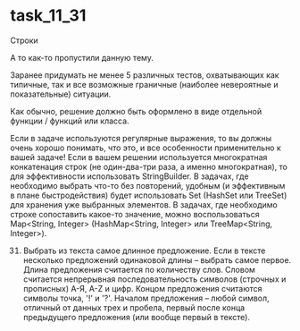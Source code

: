 # task_11_31

Строки

А то как-то пропустили данную тему.

Заранее придумать не менее 5 различных тестов, охватывающих как типичные, так и все возможные граничные (наиболее невероятные и показательные) ситуации.

Как обычно, решение должно быть оформлено в виде отдельной функции / функций или класса.

Если в задаче используются регулярные выражения, то вы должны очень хорошо понимать, что это, и все особенности применительно к вашей задаче!
Если в вашем решении используется многократная конкатенация строк (не один-два-три раза, а именно многократная), то для эффективности использовать StringBuilder.
В задачах, где необходимо выбрать что-то без повторений, удобным (и эффективным в плане быстродействия) будет использовать Set<String> (HashSet<String> или TreeSet<String>) для хранения уже выбранных элементов. В задачах, где необходимо строке сопоставить какое-то значение, можно воспользоваться Map<String, Integer> (HashMap<String, Integer> или TreeMap<String, Integer>).


31.	Выбрать из текста самое длинное предложение. Если в тексте несколько предложений одинаковой длины – выбрать самое первое. Длина предложения считается по количеству слов. Словом считается непрерывная последовательность символов (строчных и прописных) А-Я, A-Z и цифр. Концом предложения считаются символы точка, '!' и '?'. Началом предложения – любой символ, отличный от данных трех и пробела, первый после конца предыдущего предложения (или вообще первый в тексте).
